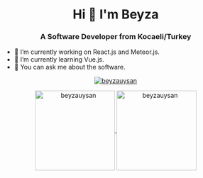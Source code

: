 <h1 align="center">Hi 👋 I'm Beyza</h1>
<h3 align="center">A Software Developer from Kocaeli/Turkey</h3>
 
 
- 🔭 I’m currently working on React.js and Meteor.js.
- 🌱 I’m currently learning Vue.js.
- 💬 You can ask me about the software.
 
<p align="center"> <a href="https://github.com/ryo-ma/github-profile-trophy"><img src="https://github-profile-trophy.vercel.app/?username=beyzauysan" alt="beyzauysan" /></a> </p>
 
<p align="center">
    <a href="https://github.com/beyzauysan">
          <img height="180em" align="center" src="https://github-readme-stats.vercel.app/api?username=beyzauysan&show_icons=true&locale=en&theme=dark&include_all_commits=true&count_private=true" alt="beyzauysan"/>
          <img height="180em" align="center" src="https://github-readme-stats.vercel.app/api/top-langs?username=beyzauysan&show_icons=true&locale=en&layout=compact&langs_count=8&theme=dark" alt="beyzauysan"/>
    </a>
</p>
